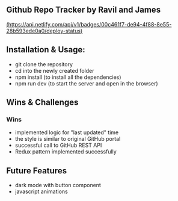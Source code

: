 ## Github Repo Tracker by Ravil and James

[(https://api.netlify.com/api/v1/badges/00c461f7-de94-4f88-8e55-28b593ede0a0/deploy-status)](https://app.netlify.com/sites/gittracker/deploys)

## Installation & Usage:

- git clone the repository
- cd into the newly created folder
- npm install (to install all the dependencies)
- npm run dev (to start the server and open in the browser)

## Wins & Challenges

### Wins

- implemented logic for "last updated" time 
- the style is similar to original GitHub portal
- successful call to GitHub REST API 
- Redux pattern implemented successfully

## Future Features

- dark mode with button component
- javascript animations

